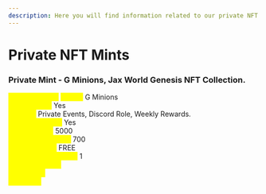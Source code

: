 ```yaml
---
description: Here you will find information related to our private NFT mints.
---
```


# Private NFT Mints

### **Private Mint - G Minions, Jax World Genesis NFT Collection.** <a href="#private-mint-g-minions" id="private-mint-g-minions"></a>

_<mark style="color:yellow;">**NFT Collection**</mark>_ _<mark style="color:yellow;">**Name:**</mark>_ G Minions\
_<mark style="color:yellow;">**NFT Powers:**</mark>_ Yes\
_<mark style="color:yellow;">**Powers:**</mark>_ Private Events, Discord Role, Weekly Rewards.\
_<mark style="color:yellow;">**Hidden Powers:**</mark>_ Yes\
_<mark style="color:yellow;">**Total Supply:**</mark>_ 5000\
_<mark style="color:yellow;">**Available for Mint:**</mark>_ 700\
_<mark style="color:yellow;">**Price per NFT:**</mark>_ FREE\
_<mark style="color:yellow;">**Mint limit per wallet:**</mark>_ 1\
_<mark style="color:yellow;">**Event Duration:**</mark>_ \
_<mark style="color:yellow;">**Start Date:**</mark>_\
_<mark style="color:yellow;">**End Date:**</mark>_&#x20;
